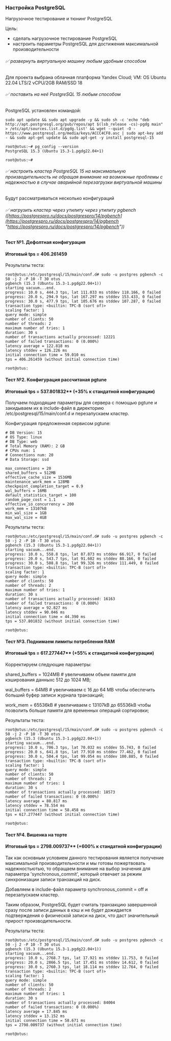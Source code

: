 ### Настройка PostgreSQL

Нагрузочное тестирование и тюнинг PostgreSQL

Цель:

- сделать нагрузочное тестирование PostgreSQL
- настроить параметры PostgreSQL для достижения максимальной производительности


###### ✅ развернуть виртуальную машину любым удобным способом

Для проекта выбрана облачная платформа Yandex Cloud;
	VM: OS Ubuntu 22.04 LTS/2 vCPU/2GB RAM/SSD 18 

###### ✅ поставить на неё PostgreSQL 15 любым способом

PostgreSQL установлен командой:

```
sudo apt update && sudo apt upgrade -y && sudo sh -c 'echo "deb http://apt.postgresql.org/pub/repos/apt $(lsb_release -cs)-pgdg main" > /etc/apt/sources.list.d/pgdg.list' && wget --quiet -O - https://www.postgresql.org/media/keys/ACCC4CF8.asc | sudo apt-key add - && sudo apt-get update && sudo apt-get -y install postgresql-15
```

```
root@otus:~# pg_config --version
PostgreSQL 15.3 (Ubuntu 15.3-1.pgdg22.04+1)

root@otus:~#
```

###### ✅ настроить кластер PostgreSQL 15 на максимальную производительность не обращая внимание на возможные проблемы с надежностью в случае аварийной перезагрузки виртуальной машины  

Будут рассматриваться несколько конфигураций


###### ✅ нагрузить кластер через утилиту через утилиту pgbench ([https://postgrespro.ru/docs/postgrespro/14/pgbench](https://postgrespro.ru/docs/postgrespro/14/pgbench "https://postgrespro.ru/docs/postgrespro/14/pgbench"))  

#### Тест №1. Дефолтная конфигурация

#### Итоговый tps = 406.261459

Результаты теста:

```
root@otus:/etc/postgresql/15/main/conf.d# sudo -u postgres pgbench -c 50 -j 2 -P 10 -T 30 otus
pgbench (15.3 (Ubuntu 15.3-1.pgdg22.04+1))
starting vacuum...end.
progress: 10.0 s, 444.3 tps, lat 111.033 ms stddev 118.166, 0 failed
progress: 20.0 s, 294.9 tps, lat 167.297 ms stddev 153.433, 0 failed
progress: 30.0 s, 477.9 tps, lat 105.676 ms stddev 107.287, 0 failed
transaction type: <builtin: TPC-B (sort of)>
scaling factor: 1
query mode: simple
number of clients: 50
number of threads: 2
maximum number of tries: 1
duration: 30 s
number of transactions actually processed: 12221
number of failed transactions: 0 (0.000%)
latency average = 122.818 ms
latency stddev = 126.226 ms
initial connection time = 59.010 ms
tps = 406.261459 (without initial connection time)

root@otus:
```


#### Тест №2. Конфигурация рассчитаная pgtune

#### Итоговый tps = 537.801832** (+35% к стандатной конфигурации)

Получаем подходящие параметры для сервера с помощью pgtune и закидываем их в include-файл в директорию  /etc/postgresql/15/main/conf.d и перезапускаем кластер.

Конфигурация предложенная сервисом pgtune:

```
# DB Version: 15
# OS Type: linux
# DB Type: web
# Total Memory (RAM): 2 GB
# CPUs num: 1
# Connections num: 20
# Data Storage: ssd

max_connections = 20
shared_buffers = 512MB
effective_cache_size = 1536MB
maintenance_work_mem = 128MB
checkpoint_completion_target = 0.9
wal_buffers = 16MB
default_statistics_target = 100
random_page_cost = 1.1
effective_io_concurrency = 200
work_mem = 13107kB
min_wal_size = 1GB
max_wal_size = 4GB
```

Результаты теста:

```
root@otus:/etc/postgresql/15/main/conf.d# sudo -u postgres pgbench -c 50 -j 2 -P 10 -T 30 otus
pgbench (15.3 (Ubuntu 15.3-1.pgdg22.04+1))
starting vacuum...end.
progress: 10.0 s, 558.8 tps, lat 87.873 ms stddev 66.917, 0 failed
progress: 20.0 s, 543.7 tps, lat 91.602 ms stddev 88.166, 0 failed
progress: 30.0 s, 508.8 tps, lat 99.326 ms stddev 111.449, 0 failed
transaction type: <builtin: TPC-B (sort of)>
scaling factor: 1
query mode: simple
number of clients: 50
number of threads: 2
maximum number of tries: 1
duration: 30 s
number of transactions actually processed: 16163
number of failed transactions: 0 (0.000%)
latency average = 92.827 ms
latency stddev = 90.046 ms
initial connection time = 44.390 ms
tps = 537.801832 (without initial connection time)

root@otus:
```

#### Тест №3. Поднимаем лимиты потребления RAM

#### Итоговый tps = 617.277447** (+55% к стандатной конфигурации)

Корректируем следующие параметры:

shared_buffers = 1024MB # увеличиваем объем памяти для кэширования данныхс 512 до 1024 MB;

wal_buffers = 64MB # увеличиваем с 16 до 64 MB чтобы обеспечить больший буфер записи журнала транзакций;

work_mem = 65536kB # увеличиваем с 13107kB до 65536kB чтобы позволить больше памяти для временных операций сортировки;


Результаты теста:

```
root@otus:/etc/postgresql/15/main/conf.d# sudo -u postgres pgbench -c 50 -j 2 -P 10 -T 30 otus
pgbench (15.3 (Ubuntu 15.3-1.pgdg22.04+1))
starting vacuum...end.
progress: 10.0 s, 706.3 tps, lat 70.032 ms stddev 55.743, 0 failed
progress: 20.0 s, 641.8 tps, lat 77.910 ms stddev 77.462, 0 failed
progress: 30.0 s, 504.4 tps, lat 99.054 ms stddev 100.885, 0 failed
transaction type: <builtin: TPC-B (sort of)>
scaling factor: 1
query mode: simple
number of clients: 50
number of threads: 2
maximum number of tries: 1
duration: 30 s
number of transactions actually processed: 18573
number of failed transactions: 0 (0.000%)
latency average = 80.817 ms
latency stddev = 78.554 ms
initial connection time = 58.458 ms
tps = 617.277447 (without initial connection time)

root@otus:
```


#### Тест №4. Вишенка на торте

#### Итоговый tps = 2798.009737** (+600% к стандатной конфигурации)

Так как основным условием данного тестирования является получение максимальной производительности и мы готовы пожертвовать надежностьютью, то обращаем внимание на выбор значения для параметра 'synchronous_commit', который отвечает за режим синхронизации записи транзакций на диск.

Добавляем в include-файл параметр synchronous_commit = off и перезапускаем кластер.

Таким образом, PostgreSQL будет считать транзакцию завершенной сразу после записи данных в кэш и не будет дожидается подтверждения о физической записи на диск, что даст значительный прирост производительности.

Результаты теста:

```
root@otus:/etc/postgresql/15/main/conf.d# sudo -u postgres pgbench -c 50 -j 2 -P 10 -T 30 otus
pgbench (15.3 (Ubuntu 15.3-1.pgdg22.04+1))
starting vacuum...end.
progress: 10.0 s, 2768.7 tps, lat 17.921 ms stddev 11.753, 0 failed
progress: 20.0 s, 2866.5 tps, lat 17.451 ms stddev 14.612, 0 failed
progress: 30.0 s, 2760.3 tps, lat 18.114 ms stddev 12.764, 0 failed
transaction type: <builtin: TPC-B (sort of)>
scaling factor: 1
query mode: simple
number of clients: 50
number of threads: 2
maximum number of tries: 1
duration: 30 s
number of transactions actually processed: 84004
number of failed transactions: 0 (0.000%)
latency average = 17.845 ms
latency stddev = 13.152 ms
initial connection time = 58.671 ms
tps = 2798.009737 (without initial connection time)

root@otus:
```
